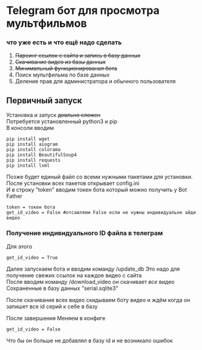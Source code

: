 # Telegram бот для просмотра мультфильмов
### что уже есть и что ещё надо сделать
1. ~~Парсинг ссылок с сайта и запись в базу данных~~
2. ~~Скачивание видео из базы данных~~
3. ~~Минимальный функционированал бота~~
4. Поиск мультфильма по базе данных
5. Деление прав для администратора и обычного пользователя

## Первичный запуск
Установка и запуск ~~довльно сложен~~<br>
Потребуется установленный python3 и pip<br>
В консоли вводим
```no-highlight
pip install wget
pip install aiogram
pip install colorama
pip install BeautifulSoup4
pip install requests
pip install lxml
```
Позже будет единый файл со всеми нужными пакетами для установки.<br>
После установки всех пакетов открывает config.ini<br>
И в строку "token" вводим токен бота который можно получить у Bot Father
```no-highlight
token = токен бота
get_id_video = False #отсавляем False если не нужны индивидуальне айди видео
```
### Получение индивидуального ID файла в телеграм 
Для этого
```no-highlight
get_id_video = True
```
Далее запускаем бота и вводим команду /update_db
Это надо для получение свежих ссылок на каждое видео с сайта<br>
После вводим команду /download_video он скачивает _все_ видео 
Сохраненные в базу данных "serial.sqlite3"

После скачивания всех видео скидываем боту видео и ждём когда он запишет все id серий к себе в базу

После завершения
Меняем в конфиге 
```no-highlight 
get_id_video = False
```
Что бы он больше не добавлял в базу id и не возникало ошибок
